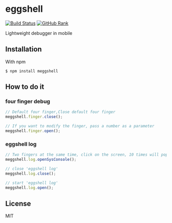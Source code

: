 # eggshell
[![Build Status](https://travis-ci.org/hoosin/MEggshell.svg?branch=master)](https://travis-ci.org/hoosin/MEggshell)
[![GitHub Rank](https://reporank.com/hoosin/MEggshell)](https://reporank.com?u=hoosin&r=MEggshell)


  Lightweight debugger in mobile


## Installation

  With npm

    $ npm install meggshell

## How to do it

### four finger debug

```js
// Default four finger,Close default four finger
meggshell.finger.close();

// If you want to modify the finger, pass a number as a parameter
meggshell.finger.open();
```

### eggshell log

```js
// Two fingers at the same time, click on the screen, 10 times will pop-up prompts
meggshell.log.openSysConsole();

// close 'eggshell log'
meggshell.log.close();

// start 'eggshell log'
meggshell.log.open();
```

## License

MIT

